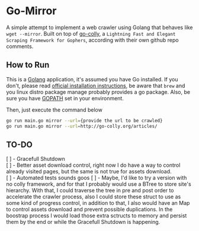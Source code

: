 # Go-Mirror

A simple attempt to implement a web crawler using Golang that behaves like `wget --mirror`. Built on top of [go-colly](https://github.com/gocolly/colly), a `Lightning Fast and Elegant Scraping Framework for Gophers`, according with their own github repo comments.  


## How to Run

This is a [Golang](https://golang.org) application, it's assumed you have Go installed. If you don't, please read [official installation instructions](https://golang.org/doc/install), be aware that `brew` and you linux distro package manage probably provides a go package. Also, be sure you have [GOPATH](https://github.com/golang/go/wiki/SettingGOPATH) set in your environment.

Then, just execute the command below

```sh
go run main.go mirror --url={provide the url to be crawled}
go run main.go mirror --url=http://go-colly.org/articles/
```


## TO-DO

[ ] - Gracefull Shutdown <br/>
[ ] - Better asset download control, right now I do have a way to control already visited pages, but the same is not true for assets download. <br/>
[ ] - Automated tests sounds goos
[ ] - Maybe, I'd like to try a version with no colly framework, and for that I probably would use a BTree to store site's hierarchy. With that, I could traverse the tree in pre and post order to accelerate the crawler process, also I could store these struct to use as some kind of progress control, in addition to that, I also would have an Map to control assets download and prevent possible duplications. In the boostrap process I would load those extra sctructs to memory and persist them by the end or while the Gracefull Shutdown is happening.
